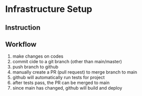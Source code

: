 # Infrastructure Setup

## Instruction

## Workflow

1. make changes on codes
2. commit cide to a git branch (other than main/master)
3. push branch to github
4. manually create a PR (pull request) to merge branch to main
5. github will automatically run tests for project
6. after tests pass, the PR can be merged to main
7. since main has changed, github will build and deploy

